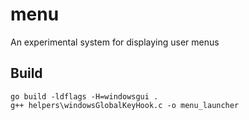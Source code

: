 # menu

An experimental system for displaying user menus


##  Build

	go build -ldflags -H=windowsgui .
	g++ helpers\windowsGlobalKeyHook.c -o menu_launcher


